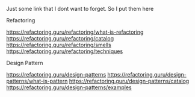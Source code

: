 Just some link that I dont want to forget. So I put them here

Refactoring

https://refactoring.guru/refactoring/what-is-refactoring
https://refactoring.guru/refactoring/catalog
https://refactoring.guru/refactoring/smells
https://refactoring.guru/refactoring/techniques
  
Design Pattern
 
https://refactoring.guru/design-patterns
https://refactoring.guru/design-patterns/what-is-pattern
https://refactoring.guru/design-patterns/catalog
https://refactoring.guru/design-patterns/examples
